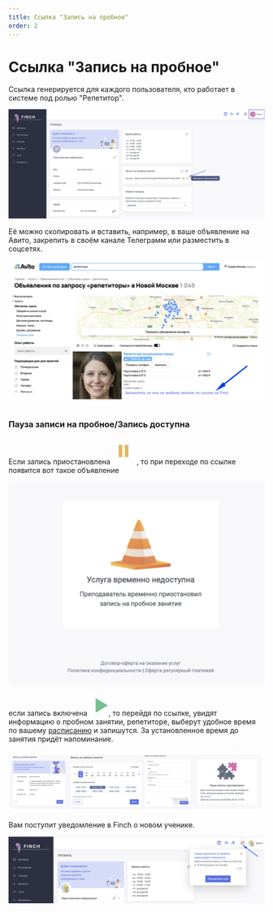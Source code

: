```yaml
---
title: Ссылка "Запись на пробное"
order: 2
---
```


# Ссылка "Запись на пробное"

Ссылка генерируется для каждого пользователя, кто работает в системе под ролью "Репетитор".

![](<../.gitbook/assets/image (34).png>)

Её можно скопировать и вставить, например, в ваше объявление на Авито, закрепить в своём канале Телеграмм или разместить в  соцсетях.

![](<../.gitbook/assets/image (35).png>)

### Пауза записи на пробное/Запись доступна

Если запись приостановлена ![](<../.gitbook/assets/image (37).png>), то при переходе по ссылке появится вот такое объявление

![](<../.gitbook/assets/image (36).png>)

если запись включена ![](<../.gitbook/assets/image (38).png>), то перейдя по ссылке, увидят информацию о пробном занятии, репетиторе, выберут удобное время по вашему [расписанию](../zanyatiya-i-videozvonki/raspisanie.md) и запишутся. За установленное время до занятия  придёт напоминание.

![](<../.gitbook/assets/image (41).png>)

Вам  поступит уведомление в Finch  о новом ученике.

![](<../.gitbook/assets/image (65).png>)